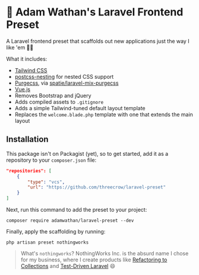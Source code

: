 # 🚀 Adam Wathan's Laravel Frontend Preset

A Laravel frontend preset that scaffolds out new applications just the way I like 'em 👌🏻

What it includes:

- [Tailwind CSS](https://tailwindcss.com)
- [postcss-nesting](https://github.com/jonathantneal/postcss-nesting) for nested CSS support
- [Purgecss](https://www.purgecss.com/), via [spatie/laravel-mix-purgecss](https://github.com/spatie/laravel-mix-purgecss)
- [Vue.js](https://vuejs.org/)
- Removes Bootstrap and jQuery
- Adds compiled assets to `.gitignore`
- Adds a simple Tailwind-tuned default layout template
- Replaces the `welcome.blade.php` template with one that extends the main layout

## Installation

This package isn't on Packagist (yet), so to get started, add it as a repository to your `composer.json` file:

```json
"repositories": [
    {
        "type": "vcs",
        "url": "https://github.com/threecrow/laravel-preset"
    }
]
```

Next, run this command to add the preset to your project:

```
composer require adamwathan/laravel-preset --dev
```

Finally, apply the scaffolding by running:

```
php artisan preset nothingworks
```

> What's `nothingworks`? NothingWorks Inc. is the absurd name I chose for my business, where I create products like [Refactoring to Collections](https://adamwathan.me/refactoring-to-collections/) and [Test-Driven Laravel](https://course.testdrivenlaravel.com/) 😄



